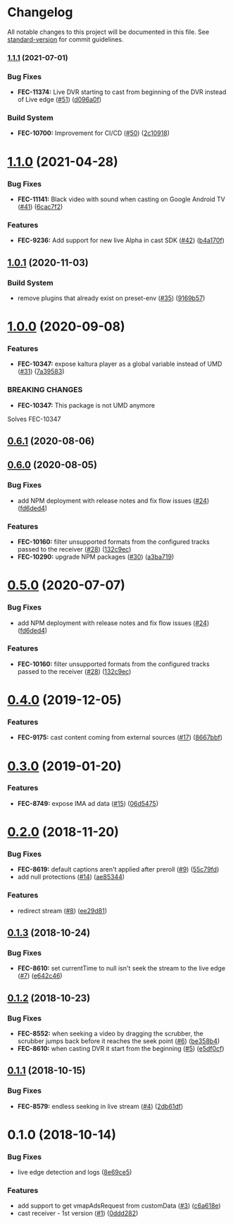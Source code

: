 # Changelog

All notable changes to this project will be documented in this file. See [standard-version](https://github.com/conventional-changelog/standard-version) for commit guidelines.

### [1.1.1](https://github.com/kaltura/playkit-js-cast-receiver/compare/v1.1.0...v1.1.1) (2021-07-01)


### Bug Fixes

* **FEC-11374:** Live DVR starting to cast from beginning of the DVR instead of Live edge ([#51](https://github.com/kaltura/playkit-js-cast-receiver/issues/51)) ([d096a0f](https://github.com/kaltura/playkit-js-cast-receiver/commit/d096a0f))


### Build System

* **FEC-10700:** Improvement for CI/CD ([#50](https://github.com/kaltura/playkit-js-cast-receiver/issues/50)) ([2c10918](https://github.com/kaltura/playkit-js-cast-receiver/commit/2c10918))



<a name="1.1.0"></a>
# [1.1.0](https://github.com/kaltura/playkit-js-cast-receiver/compare/v1.0.1...v1.1.0) (2021-04-28)


### Bug Fixes

* **FEC-11141:** Black video with sound when casting on Google Android TV ([#41](https://github.com/kaltura/playkit-js-cast-receiver/issues/41)) ([6cac7f2](https://github.com/kaltura/playkit-js-cast-receiver/commit/6cac7f2))


### Features

* **FEC-9236:** Add support for new live Alpha in cast SDK  ([#42](https://github.com/kaltura/playkit-js-cast-receiver/issues/42)) ([b4a170f](https://github.com/kaltura/playkit-js-cast-receiver/commit/b4a170f))



## [1.0.1](https://github.com/kaltura/playkit-js-cast-receiver/compare/v1.0.0...v1.0.1) (2020-11-03)


### Build System

* remove plugins that already exist on preset-env ([#35](https://github.com/kaltura/playkit-js-cast-receiver/issues/35)) ([9169b57](https://github.com/kaltura/playkit-js-cast-receiver/commit/9169b57))



<a name="1.0.0"></a>
# [1.0.0](https://github.com/kaltura/playkit-js-cast-receiver/compare/v0.6.1...v1.0.0) (2020-09-08)


### Features

* **FEC-10347:** expose kaltura player as a global variable instead of UMD ([#31](https://github.com/kaltura/playkit-js-cast-receiver/issues/31)) ([7a39583](https://github.com/kaltura/playkit-js-cast-receiver/commit/7a39583))


### BREAKING CHANGES

* **FEC-10347:** This package is not UMD anymore

Solves FEC-10347



## [0.6.1](https://github.com/kaltura/playkit-js-cast-receiver/compare/v0.6.0...v0.6.1) (2020-08-06)



## [0.6.0](https://github.com/kaltura/playkit-js-cast-receiver/compare/v0.4.0...v0.6.0) (2020-08-05)


### Bug Fixes

* add NPM deployment with release notes and fix flow issues ([#24](https://github.com/kaltura/playkit-js-cast-receiver/issues/24)) ([fd6ded4](https://github.com/kaltura/playkit-js-cast-receiver/commit/fd6ded4))


### Features

* **FEC-10160:** filter unsupported formats from the configured tracks passed to the receiver ([#28](https://github.com/kaltura/playkit-js-cast-receiver/issues/28)) ([132c9ec](https://github.com/kaltura/playkit-js-cast-receiver/commit/132c9ec))
* **FEC-10290:** upgrade NPM packages ([#30](https://github.com/kaltura/playkit-js-cast-receiver/issues/30)) ([a3ba719](https://github.com/kaltura/playkit-js-cast-receiver/commit/a3ba719))



<a name="0.5.0"></a>
# [0.5.0](https://github.com/kaltura/playkit-js-cast-receiver/compare/v0.4.0...v0.5.0) (2020-07-07)


### Bug Fixes

* add NPM deployment with release notes and fix flow issues ([#24](https://github.com/kaltura/playkit-js-cast-receiver/issues/24)) ([fd6ded4](https://github.com/kaltura/playkit-js-cast-receiver/commit/fd6ded4))


### Features

* **FEC-10160:** filter unsupported formats from the configured tracks passed to the receiver ([#28](https://github.com/kaltura/playkit-js-cast-receiver/issues/28)) ([132c9ec](https://github.com/kaltura/playkit-js-cast-receiver/commit/132c9ec))



<a name="0.4.0"></a>
# [0.4.0](https://github.com/kaltura/playkit-js-cast-receiver/compare/v0.3.0...v0.4.0) (2019-12-05)


### Features

* **FEC-9175:** cast content coming from external sources ([#17](https://github.com/kaltura/playkit-js-cast-receiver/issues/17)) ([8667bbf](https://github.com/kaltura/playkit-js-cast-receiver/commit/8667bbf))



<a name="0.3.0"></a>
# [0.3.0](https://github.com/kaltura/playkit-js-cast-receiver/compare/v0.2.0...v0.3.0) (2019-01-20)


### Features

* **FEC-8749:** expose IMA ad data ([#15](https://github.com/kaltura/playkit-js-cast-receiver/issues/15)) ([06d5475](https://github.com/kaltura/playkit-js-cast-receiver/commit/06d5475))



<a name="0.2.0"></a>
# [0.2.0](https://github.com/kaltura/playkit-js-cast-receiver/compare/v0.1.3...v0.2.0) (2018-11-20)


### Bug Fixes

* **FEC-8619:** default captions aren't applied after preroll ([#9](https://github.com/kaltura/playkit-js-cast-receiver/issues/9)) ([55c79fd](https://github.com/kaltura/playkit-js-cast-receiver/commit/55c79fd))
* add null protections ([#14](https://github.com/kaltura/playkit-js-cast-receiver/issues/14)) ([ae85344](https://github.com/kaltura/playkit-js-cast-receiver/commit/ae85344))


### Features

* redirect stream ([#8](https://github.com/kaltura/playkit-js-cast-receiver/issues/8)) ([ee29d81](https://github.com/kaltura/playkit-js-cast-receiver/commit/ee29d81))



<a name="0.1.3"></a>
## [0.1.3](https://github.com/kaltura/playkit-js-cast-receiver/compare/v0.1.2...v0.1.3) (2018-10-24)


### Bug Fixes

* **FEC-8610:** set currentTime to null isn't seek the stream to the live edge ([#7](https://github.com/kaltura/playkit-js-cast-receiver/issues/7)) ([e642c46](https://github.com/kaltura/playkit-js-cast-receiver/commit/e642c46))



<a name="0.1.2"></a>
## [0.1.2](https://github.com/kaltura/playkit-js-cast-receiver/compare/v0.1.1...v0.1.2) (2018-10-23)


### Bug Fixes

* **FEC-8552:** when seeking a video by dragging the scrubber, the scrubber jumps back before it reaches the seek point ([#6](https://github.com/kaltura/playkit-js-cast-receiver/issues/6)) ([be358b4](https://github.com/kaltura/playkit-js-cast-receiver/commit/be358b4))
* **FEC-8610:** when casting DVR it start from the beginning ([#5](https://github.com/kaltura/playkit-js-cast-receiver/issues/5)) ([e5df0cf](https://github.com/kaltura/playkit-js-cast-receiver/commit/e5df0cf))



<a name="0.1.1"></a>
## [0.1.1](https://github.com/kaltura/playkit-js-cast-receiver/compare/v0.1.0...v0.1.1) (2018-10-15)


### Bug Fixes

* **FEC-8579:** endless seeking in live stream ([#4](https://github.com/kaltura/playkit-js-cast-receiver/issues/4)) ([2db61df](https://github.com/kaltura/playkit-js-cast-receiver/commit/2db61df))



<a name="0.1.0"></a>
# 0.1.0 (2018-10-14)


### Bug Fixes

* live edge detection and logs ([8e69ce5](https://github.com/kaltura/playkit-js-cast-receiver/commit/8e69ce5))


### Features

* add support to get vmapAdsRequest from customData ([#3](https://github.com/kaltura/playkit-js-cast-receiver/issues/3)) ([c6a618e](https://github.com/kaltura/playkit-js-cast-receiver/commit/c6a618e))
* cast receiver - 1st version ([#1](https://github.com/kaltura/playkit-js-cast-receiver/issues/1)) ([0ddd282](https://github.com/kaltura/playkit-js-cast-receiver/commit/0ddd282))

